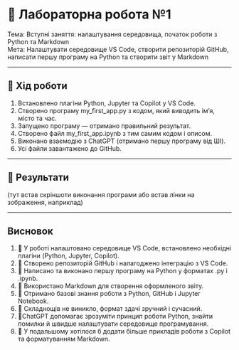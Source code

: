 # 🧾 Лабораторна робота №1
Тема: Вступні заняття: налаштування середовища, початок роботи з Python та Markdown  
Мета: Налаштувати середовище VS Code, створити репозиторій GitHub, написати першу програму на Python та створити звіт у Markdown

---

## 🔧 Хід роботи
1. Встановлено плагіни Python, Jupyter та Copilot у VS Code.  
2. Створено програму my_first_app.py з кодом, який виводить ім’я, місто та час.  
3. Запущено програму — отримано правильний результат.  
4. Створено файл my_first_app.ipynb з тим самим кодом і описом.  
5. Виконано взаємодію з ChatGPT (отримано першу програму від ШІ).  
6. Усі файли завантажено до GitHub.

---

## 📸 Результати
(тут встав скріншоти виконання програми або встав лінки на зображення, наприклад)

---

##  Висновок
1. 🔹 У роботі налаштовано середовище VS Code, встановлено необхідні плагіни (Python, Jupyter, Copilot).  
2. 🔹 Створено репозиторій GitHub і налагоджено інтеграцію з VS Code.  
3. 🔹 Написано та виконано першу програму на Python у форматах .py і .ipynb.  
4. 🔹 Використано Markdown для створення оформленого звіту.  
5. 🔹 Отримано базові знання роботи з Python, GitHub і Jupyter Notebook.  
6. 🔹 Складнощів не виникло, формат здачі зручний і сучасний. 
7. 🔹ChatGPT допомагає зрозуміти принцип роботи Python, знайти помилки й швидше налаштувати середовище програмування.  
8. 🔹 У подальшому хотілося б додати більше прикладів роботи з Copilot та форматуванням Markdown.
